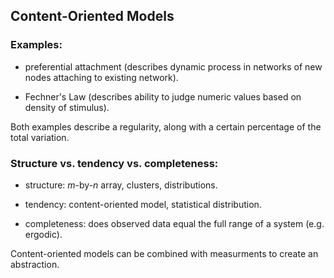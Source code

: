 ## Content-Oriented Models 

### Examples:

* preferential attachment (describes dynamic process in networks of new nodes attaching to existing network).

* Fechner's Law (describes ability to judge numeric values based on density of stimulus). 

Both examples describe a regularity, along with a certain percentage of the total variation. 


### Structure vs. tendency vs. completeness:  

* structure: _m_-by-_n_ array, clusters, distributions.

* tendency: content-oriented model, statistical distribution.  

* completeness: does observed data equal the full range of a system (e.g. ergodic).  


Content-oriented models can be combined with measurments to create an abstraction.



